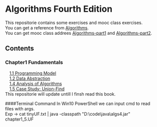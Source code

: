 # Algorithms Fourth Edition
This repositorie contains <Algorithms Fourth Edition> some exercises and mooc class exercises.</br>
You can get a reference from [Algorithms](http://algs4.cs.princeton.edu/home/).</br>
You can get mooc class addrees [Algorithms-part1](https://www.coursera.org/teach/algorithms-part1) and [Algorithms-part2](https://www.coursera.org/teach/algorithms-part2).</br>

Contents
----

### Chapter1 Fundamentals
&emsp;[1.1 Programming Model](https://github.com/SprintGhost/algorithms/tree/master/src/chapter1_1)</br>
&emsp;[1.2 Data Abstraction](https://github.com/SprintGhost/algorithms/tree/master/src/chapter1_2)</br>
&emsp;[1.4 Analysis of Algorithms](https://github.com/SprintGhost/algorithms/tree/master/src/chapter1_4)</br>
&emsp;[1.5 Case Study: Union-Find](https://github.com/SprintGhost/algorithms/tree/master/src/chapter1_5)</br>
This repositorie will update untill I finsh read this book.</br>

####Terminal Command
In Win10 PowerShell we can input cmd to read files with args.</br> 
Exp -> cat tinyUF.txt | java -classpath "D:\code\java\algs4.jar" chapter1_5.UF
